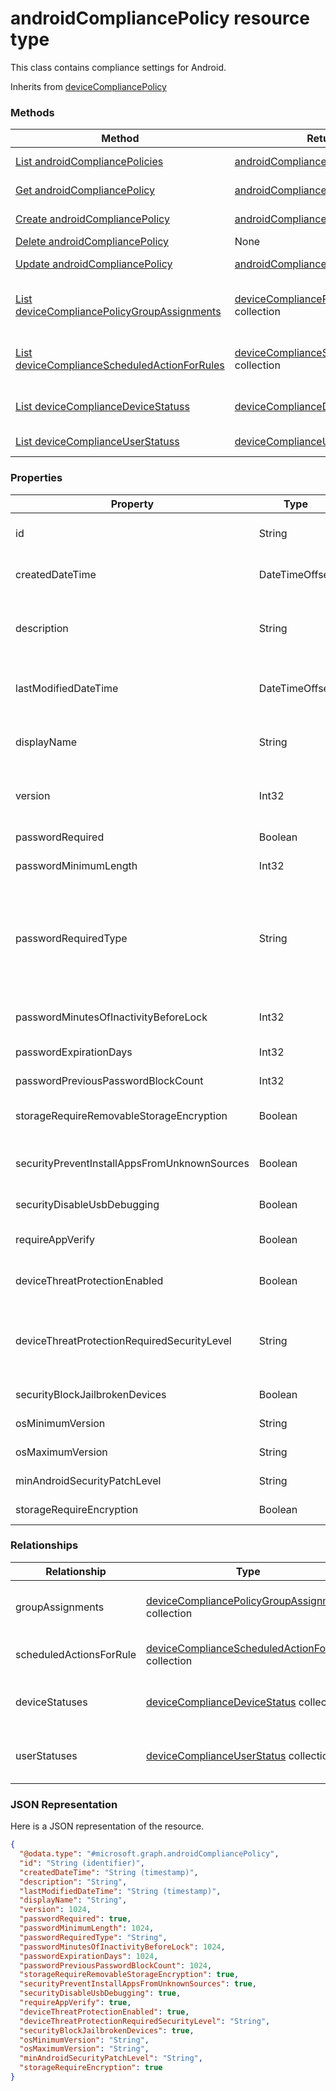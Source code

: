 # androidCompliancePolicy resource type

This class contains compliance settings for Android.

Inherits from [deviceCompliancePolicy](deviceCompliancePolicy.md)

### Methods
|Method|Return Type|Description|
|---|---|---|
|[List androidCompliancePolicies](../api/androidCompliancePolicy_list.md)|[androidCompliancePolicy](androidCompliancePolicy.md) collection|List properties and relationships of the [androidCompliancePolicy](../resource/androidCompliancePolicy.md) objects.|
|[Get androidCompliancePolicy](../api/androidCompliancePolicy_get.md)|[androidCompliancePolicy](androidCompliancePolicy.md)|Read properties and relationships of the [androidCompliancePolicy](../resource/androidCompliancePolicy.md) object.|
|[Create androidCompliancePolicy](../api/androidCompliancePolicy_create.md)|[androidCompliancePolicy](androidCompliancePolicy.md)|Create a new [androidCompliancePolicy](../resource/androidCompliancePolicy.md) object.|
|[Delete androidCompliancePolicy](../api/androidCompliancePolicy_delete.md)|None|Deletes a [androidCompliancePolicy](../resource/androidCompliancePolicy.md).|
|[Update androidCompliancePolicy](../api/androidCompliancePolicy_update.md)|[androidCompliancePolicy](androidCompliancePolicy.md)|Update the properties of a [androidCompliancePolicy](../resource/androidCompliancePolicy.md) object.|
|[List deviceCompliancePolicyGroupAssignments](../api/androidCompliancePolicy_list_deviceCompliancePolicyGroupAssignment.md)|[deviceCompliancePolicyGroupAssignment](deviceCompliancePolicyGroupAssignment.md) collection|Get the deviceCompliancePolicyGroupAssignments from the groupAssignments navigation property.|
|[List deviceComplianceScheduledActionForRules](../api/androidCompliancePolicy_list_deviceComplianceScheduledActionForRule.md)|[deviceComplianceScheduledActionForRule](deviceComplianceScheduledActionForRule.md) collection|Get the deviceComplianceScheduledActionForRules from the scheduledActionsForRule navigation property.|
|[List deviceComplianceDeviceStatuss](../api/androidCompliancePolicy_list_deviceComplianceDeviceStatus.md)|[deviceComplianceDeviceStatus](deviceComplianceDeviceStatus.md) collection|Get the deviceComplianceDeviceStatuss from the deviceStatuses navigation property.|
|[List deviceComplianceUserStatuss](../api/androidCompliancePolicy_list_deviceComplianceUserStatus.md)|[deviceComplianceUserStatus](deviceComplianceUserStatus.md) collection|Get the deviceComplianceUserStatuss from the userStatuses navigation property.|

### Properties
|Property|Type|Description|
|---|---|---|
|id|String|Key of the entity. Inherited from [deviceCompliancePolicy](deviceCompliancePolicy.md).|
|createdDateTime|DateTimeOffset|DateTime the object was created. Inherited from [deviceCompliancePolicy](deviceCompliancePolicy.md).|
|description|String|Admin provided description of the Device Configuration. Inherited from [deviceCompliancePolicy](deviceCompliancePolicy.md).|
|lastModifiedDateTime|DateTimeOffset|DateTime the object was last modified. Inherited from [deviceCompliancePolicy](deviceCompliancePolicy.md).|
|displayName|String|Admin provided name of the device configuration. Inherited from [deviceCompliancePolicy](deviceCompliancePolicy.md).|
|version|Int32|Version of the device configuration. Inherited from [deviceCompliancePolicy](deviceCompliancePolicy.md).|
|passwordRequired|Boolean|Require a password to unlock device.|
|passwordMinimumLength|Int32|Minimum password length.|
|passwordRequiredType|String|Type of characters in password Possible values are: `deviceDefault`, `alphabetic`, `alphanumeric`, `alphanumericWithSymbols`, `lowSecurityBiometric`, `numeric`.|
|passwordMinutesOfInactivityBeforeLock|Int32|Minutes of inactivity before a password is required.|
|passwordExpirationDays|Int32|Number of days before the password expires.|
|passwordPreviousPasswordBlockCount|Int32|Number of previous passwords to block.|
|storageRequireRemovableStorageEncryption|Boolean|Indicates whether or not to require removable storage encryption.|
|securityPreventInstallAppsFromUnknownSources|Boolean|Require that devices disallow installation of apps from unknown sources.|
|securityDisableUsbDebugging|Boolean|Disable USB debugging on Android devices.|
|requireAppVerify|Boolean|Require the Android Verify apps feature is turned on.|
|deviceThreatProtectionEnabled|Boolean|Require that devices have enabled device threat protection.|
|deviceThreatProtectionRequiredSecurityLevel|String|Require Mobile Threat Protection minimum risk level to report noncompliance. Possible values are: `none`, `low`, `medium`, `high`.|
|securityBlockJailbrokenDevices|Boolean|Devices must not be jailbroken or rooted.|
|osMinimumVersion|String|Minimum Android version.|
|osMaximumVersion|String|Maximum Android version.|
|minAndroidSecurityPatchLevel|String|Minimum Android security patch level.|
|storageRequireEncryption|Boolean|Require encryption on Android devices.|

### Relationships
|Relationship|Type|Description|
|---|---|---|
|groupAssignments|[deviceCompliancePolicyGroupAssignment](deviceCompliancePolicyGroupAssignment.md) collection|The list of group assignments for this compliance policy. Inherited from [deviceCompliancePolicy](deviceCompliancePolicy.md)|
|scheduledActionsForRule|[deviceComplianceScheduledActionForRule](deviceComplianceScheduledActionForRule.md) collection|The list of scheduled action for this rule Inherited from [deviceCompliancePolicy](deviceCompliancePolicy.md)|
|deviceStatuses|[deviceComplianceDeviceStatus](deviceComplianceDeviceStatus.md) collection|List of DeviceComplianceDeviceStatus. Inherited from [deviceCompliancePolicy](deviceCompliancePolicy.md)|
|userStatuses|[deviceComplianceUserStatus](deviceComplianceUserStatus.md) collection|List of DeviceComplianceUserStatus. Inherited from [deviceCompliancePolicy](deviceCompliancePolicy.md)|

### JSON Representation
Here is a JSON representation of the resource.
<!-- {
  "blockType": "resource",
  "keyProperty": "id",
  "@odata.type": "microsoft.graph.androidCompliancePolicy"
}
-->
```json
{
  "@odata.type": "#microsoft.graph.androidCompliancePolicy",
  "id": "String (identifier)",
  "createdDateTime": "String (timestamp)",
  "description": "String",
  "lastModifiedDateTime": "String (timestamp)",
  "displayName": "String",
  "version": 1024,
  "passwordRequired": true,
  "passwordMinimumLength": 1024,
  "passwordRequiredType": "String",
  "passwordMinutesOfInactivityBeforeLock": 1024,
  "passwordExpirationDays": 1024,
  "passwordPreviousPasswordBlockCount": 1024,
  "storageRequireRemovableStorageEncryption": true,
  "securityPreventInstallAppsFromUnknownSources": true,
  "securityDisableUsbDebugging": true,
  "requireAppVerify": true,
  "deviceThreatProtectionEnabled": true,
  "deviceThreatProtectionRequiredSecurityLevel": "String",
  "securityBlockJailbrokenDevices": true,
  "osMinimumVersion": "String",
  "osMaximumVersion": "String",
  "minAndroidSecurityPatchLevel": "String",
  "storageRequireEncryption": true
}
```

